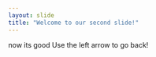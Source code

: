 ```yaml
---
layout: slide
title: "Welcome to our second slide!"
---
```

now its good
Use the left arrow to go back!
